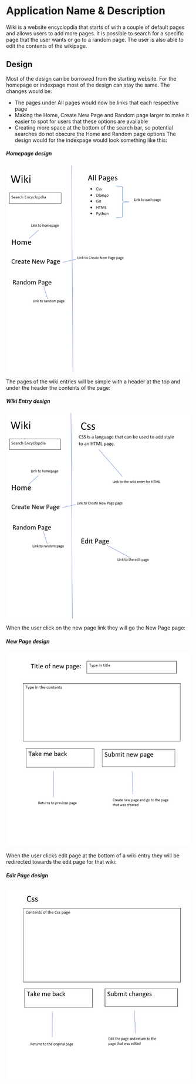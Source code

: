 # Application Name & Description

Wiki is a website encyclopdia that starts of with a couple of default pages and allows users to add more pages.
it is possible to search for a specific page that the user wants or go to a random page.
The user is also able to edit the contents of the wikipage.


## Design

Most of the design can be borrowed from the starting website.
For the homepage or indexpage most of the design can stay the same.
The changes would be:
- The pages under All pages would now be links that each respective page
- Making the Home, Create New Page and Random page larger to make it easier to spot for users that these options are available
- Creating more space at the bottom of the search bar, so potential searches do not obscure the Home and Random page options
The design would for the indexpage would look something like this:
##### Homepage design
![homepage](images/homepage.png)

The pages of the wiki entries will be simple with a header at the top and under the header the contents of the page:
##### Wiki Entry design
![entrypage](images/wiki_entry.png)

When the user click on the new page link they will go the New Page page:
##### New Page design
![newpage](images/new_page.png)

When the user clicks edit page at the bottom of a wiki entry they will be redirected towards the edit page for that wiki:
##### Edit Page design
![edit_page](images/edit_page.png)








